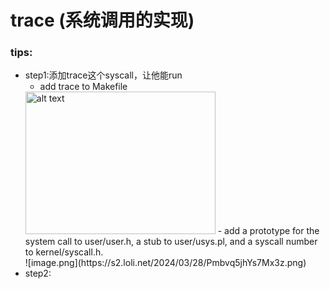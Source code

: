 # trace (系统调用的实现)
### tips:
+ step1:添加trace这个syscall，让他能run
  - add trace to Makefile <br>
  <img src="https://s2.loli.net/2024/03/28/IMwvsfiYz7lg2Tc.png" alt="alt text" width="304" height="228">
  - add a prototype for the system call to user/user.h, a stub to user/usys.pl, and a syscall number to kernel/syscall.h. <br>
  ![image.png](https://s2.loli.net/2024/03/28/Pmbvq5jhYs7Mx3z.png)
+ step2:
